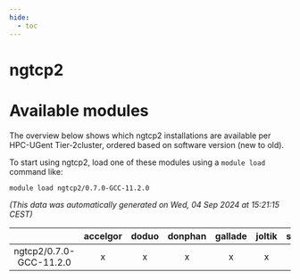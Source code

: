 ```yaml
---
hide:
  - toc
---
```


ngtcp2
======

# Available modules


The overview below shows which ngtcp2 installations are available per HPC-UGent Tier-2cluster, ordered based on software version (new to old).

To start using ngtcp2, load one of these modules using a `module load` command like:

```shell
module load ngtcp2/0.7.0-GCC-11.2.0
```

*(This data was automatically generated on Wed, 04 Sep 2024 at 15:21:15 CEST)*  

| |accelgor|doduo|donphan|gallade|joltik|shinx|skitty|
| :---: | :---: | :---: | :---: | :---: | :---: | :---: | :---: |
|ngtcp2/0.7.0-GCC-11.2.0|x|x|x|x|x|-|x|
